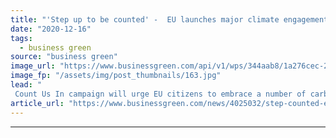 ```yaml
---
title: "'Step up to be counted' -  EU launches major climate engagement campaign"
date: "2020-12-16"
tags: 
  - business green
source: "business green"
image_url: "https://www.businessgreen.com/api/v1/wps/344aab8/1a276cec-251c-472b-81db-6d297feedb95/2/FVP-picture-new-185x114.jpg"
image_fp: "/assets/img/post_thumbnails/163.jpg"
lead: "
 Count Us In campaign will urge EU citizens to embrace a number of carbon cutting measures, such as reducing food waste, travelling by bike and foot, and investing in better home insulation ..."
article_url: "https://www.businessgreen.com/news/4025032/step-counted-eu-launches-major-climate-engagement-campaign"
---
```


---
